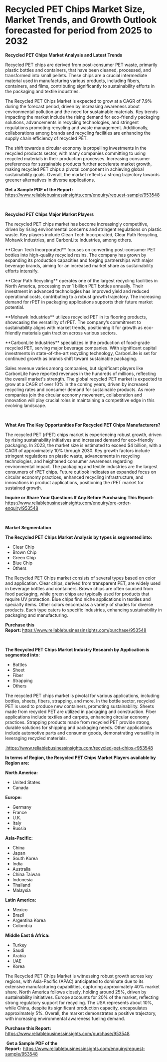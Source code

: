 <p><h1>Recycled PET Chips Market Size, Market Trends, and Growth Outlook forecasted for period from 2025 to 2032</h1></p><p><strong>Recycled PET Chips Market Analysis and Latest Trends</strong></p>
<p><p>Recycled PET chips are derived from post-consumer PET waste, primarily plastic bottles and containers, that have been cleaned, processed, and transformed into small pellets. These chips are a crucial intermediate material used in manufacturing various products, including fibers, containers, and films, contributing significantly to sustainability efforts in the packaging and textile industries.</p><p>The Recycled PET Chips Market is expected to grow at a CAGR of 7.9% during the forecast period, driven by increasing awareness about environmental pollution and the need for sustainable materials. Key trends impacting the market include the rising demand for eco-friendly packaging solutions, advancements in recycling technologies, and stringent regulations promoting recycling and waste management. Additionally, collaborations among brands and recycling facilities are enhancing the supply chain efficiency of recycled PET. </p><p>The shift towards a circular economy is propelling investments in the recycled products sector, with many companies committing to using recycled materials in their production processes. Increasing consumer preferences for sustainable products further accelerate market growth, making recycled PET chips a pivotal component in achieving global sustainability goals. Overall, the market reflects a strong trajectory towards greener alternatives in diverse applications.</p></p>
<p><strong>Get a Sample PDF of the Report:&nbsp;</strong> <a href="https://www.reliablebusinessinsights.com/enquiry/request-sample/953548?utm_campaign=3537&utm_medium=2&utm_source=Github&utm_content=ia&utm_term=18042025&utm_id=recycled-pet-chips">https://www.reliablebusinessinsights.com/enquiry/request-sample/953548</a></p>
<p>&nbsp;</p>
<p><strong>Recycled PET Chips Major Market Players</strong></p>
<p><p>The recycled PET chips market has become increasingly competitive, driven by rising environmental concerns and stringent regulations on plastic waste. Key players include Clean Tech Incorporated, Clear Path Recycling, Mohawk Industries, and CarbonLite Industries, among others.</p><p>**Clean Tech Incorporated** focuses on converting post-consumer PET bottles into high-quality recycled resins. The company has grown by expanding its production capacities and forging partnerships with major beverage brands, aiming for an increased market share as sustainability efforts intensify.</p><p>**Clear Path Recycling** operates one of the largest recycling facilities in North America, processing over 1 billion PET bottles annually. Their investment in advanced technologies has improved yield and reduced operational costs, contributing to a robust growth trajectory. The increasing demand for rPET in packaging applications supports their future market potential.</p><p>**Mohawk Industries** utilizes recycled PET in its flooring products, showcasing the versatility of rPET. The company’s commitment to sustainability aligns with market trends, positioning it for growth as eco-friendly materials gain traction across various sectors.</p><p>**CarbonLite Industries** specializes in the production of food-grade recycled PET, serving major beverage companies. With significant capital investments in state-of-the-art recycling technology, CarbonLite is set for continued growth as brands shift toward sustainable packaging.</p><p>Sales revenue varies among companies, but significant players like CarbonLite have reported revenues in the hundreds of millions, reflecting the overall market's strength. The global recycled PET market is expected to grow at a CAGR of over 10% in the coming years, driven by increased recycling rates and consumer demand for sustainable products. As more companies join the circular economy movement, collaboration and innovation will play crucial roles in maintaining a competitive edge in this evolving landscape.</p></p>
<p>&nbsp;</p>
<p><strong>What Are The Key Opportunities For Recycled PET Chips Manufacturers?</strong></p>
<p><p>The recycled PET (rPET) chips market is experiencing robust growth, driven by rising sustainability initiatives and increased demand for eco-friendly packaging. In 2023, the market size is estimated to exceed $4 billion, with a CAGR of approximately 10% through 2030. Key growth factors include stringent regulations on plastic waste, advancements in recycling technologies, and heightened consumer awareness regarding environmental impact. The packaging and textile industries are the largest consumers of rPET chips. Future outlook indicates an expanded focus on circular economy practices, enhanced recycling infrastructure, and innovations in product applications, positioning the rPET market for sustained growth.</p></p>
<p><strong>Inquire or Share Your Questions If Any Before Purchasing This Report:</strong> <a href="https://www.reliablebusinessinsights.com/enquiry/pre-order-enquiry/953548?utm_campaign=3537&utm_medium=2&utm_source=Github&utm_content=ia&utm_term=18042025&utm_id=recycled-pet-chips">https://www.reliablebusinessinsights.com/enquiry/pre-order-enquiry/953548</a></p>
<p>&nbsp;</p>
<p><strong>Market Segmentation</strong></p>
<p><strong>The Recycled PET Chips Market Analysis by types is segmented into:</strong></p>
<p><ul><li>Clear Chip</li><li>Brown Chip</li><li>Green Chip</li><li>Blue Chip</li><li>Others</li></ul></p>
<p><p>The Recycled PET Chips market consists of several types based on color and application. Clear chips, derived from transparent PET, are widely used in beverage bottles and containers. Brown chips are often sourced from food packaging, while green chips are typically used for products that require UV protection. Blue chips find niche applications in textiles and specialty items. Other colors encompass a variety of shades for diverse products. Each type caters to specific industries, enhancing sustainability in packaging and manufacturing.</p></p>
<p><strong>Purchase this Report:&nbsp;</strong><a href="https://www.reliablebusinessinsights.com/purchase/953548?utm_campaign=3537&utm_medium=2&utm_source=Github&utm_content=ia&utm_term=18042025&utm_id=recycled-pet-chips">https://www.reliablebusinessinsights.com/purchase/953548</a></p>
<p>&nbsp;</p>
<p><strong>The Recycled PET Chips Market Industry Research by Application is segmented into:</strong></p>
<p><ul><li>Bottles</li><li>Sheet</li><li>Fiber</li><li>Strapping</li><li>Others</li></ul></p>
<p><p>The recycled PET chips market is pivotal for various applications, including bottles, sheets, fibers, strapping, and more. In the bottle sector, recycled PET is used to produce new containers, promoting sustainability. Sheets made from recycled PET are utilized in packaging and construction. Fiber applications include textiles and carpets, enhancing circular economy practices. Strapping products made from recycled PET provide strong, durable solutions for shipping and packaging needs. Other applications include automotive parts and consumer goods, demonstrating versatility in leveraging recycled materials.</p></p>
<p><a href="https://www.reliablebusinessinsights.com/recycled-pet-chips-r953548?utm_campaign=3537&utm_medium=2&utm_source=Github&utm_content=ia&utm_term=18042025&utm_id=recycled-pet-chips">&nbsp;https://www.reliablebusinessinsights.com/recycled-pet-chips-r953548</a></p>
<p><strong>In terms of Region, the Recycled PET Chips Market Players available by Region are:</strong></p>
<p>
    <p> <strong> North America: </strong>
        <ul>
            <li>United States</li>
            <li>Canada</li>
        </ul>
        </p> 
    <p> <strong> Europe: </strong>
        <ul>
            <li>Germany</li>
            <li>France</li>
            <li>U.K.</li>
            <li>Italy</li>
            <li>Russia</li>
        </ul>
        </p> 
    <p> <strong> Asia-Pacific: </strong>
        <ul>
            <li>China</li>
            <li>Japan</li>
            <li>South Korea</li>
            <li>India</li>
            <li>Australia</li>
            <li>China Taiwan</li>
            <li>Indonesia</li>
            <li>Thailand</li>
            <li>Malaysia</li>
        </ul>
        </p> 
    <p> <strong> Latin America: </strong>
        <ul>
            <li>Mexico</li>
            <li>Brazil</li>
            <li>Argentina Korea</li>
            <li>Colombia</li>
        </ul>
        </p> 
    <p> <strong> Middle East & Africa: </strong>
        <ul>
            <li>Turkey</li>
            <li>Saudi</li>
            <li>Arabia</li>
            <li>UAE</li>
            <li>Korea</li>
        </ul>
    </p>
    </p>
<p><p>The Recycled PET Chips Market is witnessing robust growth across key regions, with Asia-Pacific (APAC) anticipated to dominate due to its extensive manufacturing capabilities, capturing approximately 40% market share. North America follows closely, holding around 25%, driven by sustainability initiatives. Europe accounts for 20% of the market, reflecting strong regulatory support for recycling. The USA represents about 10%, while China, despite its significant production capacity, encapsulates approximately 5%. Overall, the market demonstrates a positive trajectory, with increasing environmental awareness fueling demand.</p></p>
<p><strong>Purchase this Report: </strong><a href="https://www.reliablebusinessinsights.com/purchase/953548?utm_campaign=3537&utm_medium=2&utm_source=Github&utm_content=ia&utm_term=18042025&utm_id=recycled-pet-chips">https://www.reliablebusinessinsights.com/purchase/953548</a></p>
<p>&nbsp;<strong>Get a Sample PDF of the Report:&nbsp;&nbsp;</strong><a href="https://www.reliablebusinessinsights.com/enquiry/request-sample/953548?utm_campaign=3537&utm_medium=2&utm_source=Github&utm_content=ia&utm_term=18042025&utm_id=recycled-pet-chips">https://www.reliablebusinessinsights.com/enquiry/request-sample/953548</a></p>
<p><strong></strong></p>
<p><p></p><p></p><p></p></p>